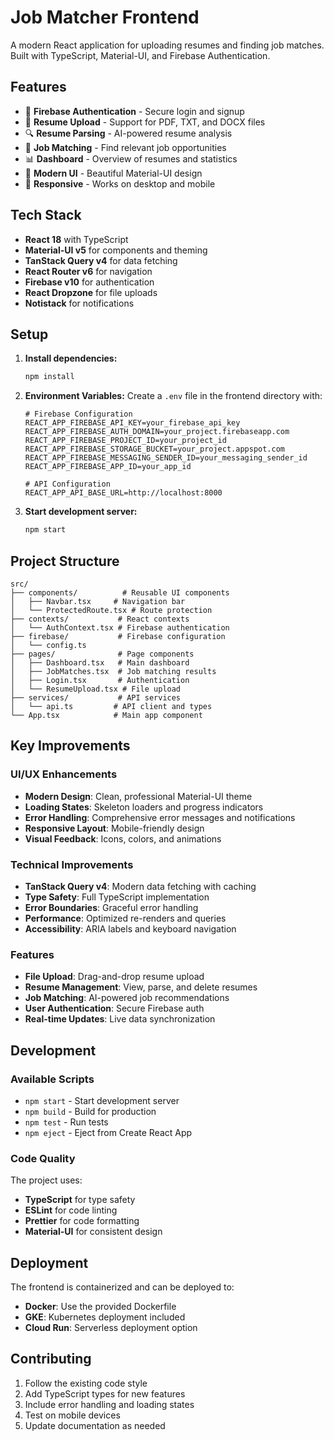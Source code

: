 # Job Matcher Frontend

A modern React application for uploading resumes and finding job matches. Built with TypeScript, Material-UI, and Firebase Authentication.

## Features

- 🔐 **Firebase Authentication** - Secure login and signup
- 📄 **Resume Upload** - Support for PDF, TXT, and DOCX files
- 🔍 **Resume Parsing** - AI-powered resume analysis
- 💼 **Job Matching** - Find relevant job opportunities
- 📊 **Dashboard** - Overview of resumes and statistics
- 🎨 **Modern UI** - Beautiful Material-UI design
- 📱 **Responsive** - Works on desktop and mobile

## Tech Stack

- **React 18** with TypeScript
- **Material-UI v5** for components and theming
- **TanStack Query v4** for data fetching
- **React Router v6** for navigation
- **Firebase v10** for authentication
- **React Dropzone** for file uploads
- **Notistack** for notifications

## Setup

1. **Install dependencies:**
   ```bash
   npm install
   ```

2. **Environment Variables:**
   Create a `.env` file in the frontend directory with:
   ```
   # Firebase Configuration
   REACT_APP_FIREBASE_API_KEY=your_firebase_api_key
   REACT_APP_FIREBASE_AUTH_DOMAIN=your_project.firebaseapp.com
   REACT_APP_FIREBASE_PROJECT_ID=your_project_id
   REACT_APP_FIREBASE_STORAGE_BUCKET=your_project.appspot.com
   REACT_APP_FIREBASE_MESSAGING_SENDER_ID=your_messaging_sender_id
   REACT_APP_FIREBASE_APP_ID=your_app_id

   # API Configuration
   REACT_APP_API_BASE_URL=http://localhost:8000
   ```

3. **Start development server:**
   ```bash
   npm start
   ```

## Project Structure

```
src/
├── components/          # Reusable UI components
│   ├── Navbar.tsx     # Navigation bar
│   └── ProtectedRoute.tsx # Route protection
├── contexts/           # React contexts
│   └── AuthContext.tsx # Firebase authentication
├── firebase/           # Firebase configuration
│   └── config.ts
├── pages/              # Page components
│   ├── Dashboard.tsx   # Main dashboard
│   ├── JobMatches.tsx  # Job matching results
│   ├── Login.tsx       # Authentication
│   └── ResumeUpload.tsx # File upload
├── services/           # API services
│   └── api.ts         # API client and types
└── App.tsx            # Main app component
```

## Key Improvements

### UI/UX Enhancements
- **Modern Design**: Clean, professional Material-UI theme
- **Loading States**: Skeleton loaders and progress indicators
- **Error Handling**: Comprehensive error messages and notifications
- **Responsive Layout**: Mobile-friendly design
- **Visual Feedback**: Icons, colors, and animations

### Technical Improvements
- **TanStack Query v4**: Modern data fetching with caching
- **Type Safety**: Full TypeScript implementation
- **Error Boundaries**: Graceful error handling
- **Performance**: Optimized re-renders and queries
- **Accessibility**: ARIA labels and keyboard navigation

### Features
- **File Upload**: Drag-and-drop resume upload
- **Resume Management**: View, parse, and delete resumes
- **Job Matching**: AI-powered job recommendations
- **User Authentication**: Secure Firebase auth
- **Real-time Updates**: Live data synchronization

## Development

### Available Scripts

- `npm start` - Start development server
- `npm build` - Build for production
- `npm test` - Run tests
- `npm eject` - Eject from Create React App

### Code Quality

The project uses:
- **TypeScript** for type safety
- **ESLint** for code linting
- **Prettier** for code formatting
- **Material-UI** for consistent design

## Deployment

The frontend is containerized and can be deployed to:
- **Docker**: Use the provided Dockerfile
- **GKE**: Kubernetes deployment included
- **Cloud Run**: Serverless deployment option

## Contributing

1. Follow the existing code style
2. Add TypeScript types for new features
3. Include error handling and loading states
4. Test on mobile devices
5. Update documentation as needed
